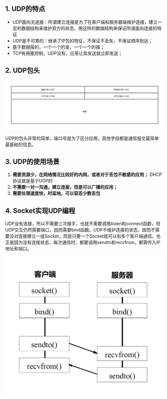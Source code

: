 ## 1. UDP的特点

+ UDP面向无连接：所谓建立连接是为了在客户端和服务器端维护连接，建立一定的数据结构来维护双方的状态，用这样的数据结构来保证所谓面向连接的特征
+ UDP是不可靠的：继承了IP包的特征，不保证不丢失，不保证顺序到达；
+ 基于数据报的，一个一个的发，一个一个的接；
+ TCP有拥塞控制，UDP没有，应用让其发送就立即发送；



## 2. UDP包头

![](./picture/udp_head.jpeg)

UDP的包头非常的简单，端口号是为了区分应用，其他字段都是通信报文最简单最基础的信息。



## 3. UDP的使用场景

1. **需要资源少，在网络情况比较好的内网，或者对于丢包不敏感的应用；** DHCP协议就是基于UDP的
2. **不需要一对一沟通，建立连接，而是可以广播的应用；**
3. **需要处理速度快，时延地，可以容忍少数丢包**



## 4. Socket实现UDP编程

UDP没有连接，所以不需要三次握手，也就不需要调用listen和connect函数，但UDP交互仍然需要端口，因而需要bind函数。UDP不维护连接的状态，因而不需要没对连接建立一组Socket，而是只要一个Socket就可以和多个客户端通信。也正是因为没有连接状态，每次通信时，都要调用sendto和recvfrom，都需传入IP地址和端口。

<img src="./picture/udp_socket.jpeg" alt="drawing" width="500"/>



